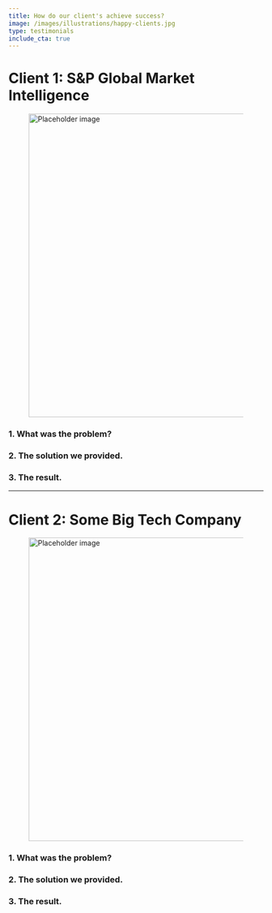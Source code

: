 ```yaml
---
title: How do our client's achieve success? 
image: /images/illustrations/happy-clients.jpg
type: testimonials
include_cta: true
---
```




# Client 1: S&P Global Market Intelligence

<figure class="image">
<img class="" src="https://bulma.io/images/placeholders/1280x960.png" alt="Placeholder image" style="width:600px;">
</figure>


### 1. What was the problem?

### 2. The solution we provided.

### 3. The result.

***

# Client 2: Some Big Tech Company

<figure class="image">
<img class="" src="https://bulma.io/images/placeholders/1280x960.png" alt="Placeholder image" style="width:600px;">
</figure>

### 1. What was the problem?

### 2. The solution we provided.

### 3. The result.

